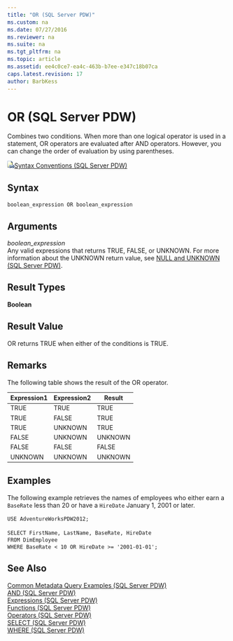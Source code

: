 ```yaml
---
title: "OR (SQL Server PDW)"
ms.custom: na
ms.date: 07/27/2016
ms.reviewer: na
ms.suite: na
ms.tgt_pltfrm: na
ms.topic: article
ms.assetid: ee4c0ce7-ea4c-463b-b7ee-e347c18b07ca
caps.latest.revision: 17
author: BarbKess
---
```

# OR (SQL Server PDW)
Combines two conditions. When more than one logical operator is used in a statement, OR operators are evaluated after AND operators. However, you can change the order of evaluation by using parentheses.  
  
![Topic link icon](../../mpp/sqlpdw/media/Topic_Link.gif "Topic_Link")[Syntax Conventions &#40;SQL Server PDW&#41;](../../mpp/sqlpdw/syntax-conventions-sql-server-pdw.md)  
  
## Syntax  
  
```  
boolean_expression OR boolean_expression  
```  
  
## Arguments  
*boolean_expression*  
Any valid expressions that returns TRUE, FALSE, or UNKNOWN. For more information about the UNKNOWN return value, see [NULL and UNKNOWN &#40;SQL Server PDW&#41;](../../mpp/sqlpdw/null-and-unknown-sql-server-pdw.md).  
  
## Result Types  
**Boolean**  
  
## Result Value  
OR returns TRUE when either of the conditions is TRUE.  
  
## Remarks  
The following table shows the result of the OR operator.  
  
|Expression1|Expression2|Result|  
|---------------|---------------|----------|  
|TRUE|TRUE|TRUE|  
|TRUE|FALSE|TRUE|  
|TRUE|UNKNOWN|TRUE|  
|FALSE|UNKNOWN|UNKNOWN|  
|FALSE|FALSE|FALSE|  
|UNKNOWN|UNKNOWN|UNKNOWN|  
  
## Examples  
The following example retrieves the names of employees who either earn a `BaseRate` less than 20 or have a `HireDate` January 1, 2001 or later.  
  
```  
USE AdventureWorksPDW2012;  
  
SELECT FirstName, LastName, BaseRate, HireDate   
FROM DimEmployee  
WHERE BaseRate < 10 OR HireDate >= '2001-01-01';  
```  
  
## See Also  
[Common Metadata Query Examples &#40;SQL Server PDW&#41;](../../mpp/sqlpdw/common-metadata-query-examples-sql-server-pdw.md)  
[AND &#40;SQL Server PDW&#41;](../../mpp/sqlpdw/and-sql-server-pdw.md)  
[Expressions &#40;SQL Server PDW&#41;](../../mpp/sqlpdw/expressions-sql-server-pdw.md)  
[Functions &#40;SQL Server PDW&#41;](../../mpp/sqlpdw/functions-sql-server-pdw.md)  
[Operators &#40;SQL Server PDW&#41;](../../mpp/sqlpdw/operators-sql-server-pdw.md)  
[SELECT &#40;SQL Server PDW&#41;](../../mpp/sqlpdw/select-sql-server-pdw.md)  
[WHERE &#40;SQL Server PDW&#41;](../../mpp/sqlpdw/where-sql-server-pdw.md)  
  
